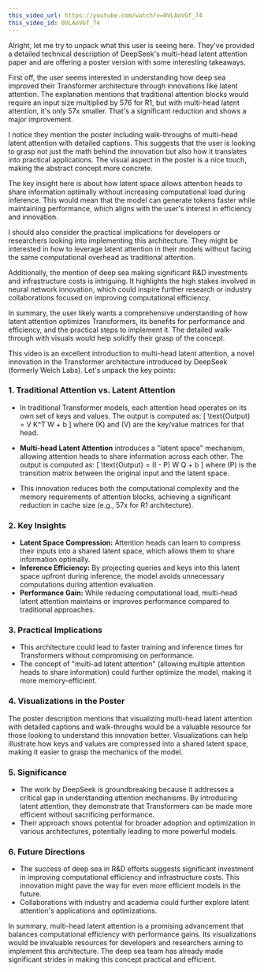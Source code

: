 ```yaml
---
this_video_url: https://youtube.com/watch?v=0VLAoVGf_74
this_video_id: 0VLAoVGf_74
---
```

<think>
Alright, let me try to unpack what this user is seeing here. They've provided a detailed technical description of DeepSeek's multi-head latent attention paper and are offering a poster version with some interesting takeaways.

First off, the user seems interested in understanding how deep sea improved their Transformer architecture through innovations like latent attention. The explanation mentions that traditional attention blocks would require an input size multiplied by 576 for R1, but with multi-head latent attention, it's only 57x smaller. That's a significant reduction and shows a major improvement.

I notice they mention the poster including walk-throughs of multi-head latent attention with detailed captions. This suggests that the user is looking to grasp not just the math behind the innovation but also how it translates into practical applications. The visual aspect in the poster is a nice touch, making the abstract concept more concrete.

The key insight here is about how latent space allows attention heads to share information optimally without increasing computational load during inference. This would mean that the model can generate tokens faster while maintaining performance, which aligns with the user's interest in efficiency and innovation.

I should also consider the practical implications for developers or researchers looking into implementing this architecture. They might be interested in how to leverage latent attention in their models without facing the same computational overhead as traditional attention.

Additionally, the mention of deep sea making significant R&D investments and infrastructure costs is intriguing. It highlights the high stakes involved in neural network innovation, which could inspire further research or industry collaborations focused on improving computational efficiency.

In summary, the user likely wants a comprehensive understanding of how latent attention optimizes Transformers, its benefits for performance and efficiency, and the practical steps to implement it. The detailed walk-through with visuals would help solidify their grasp of the concept.
</think>

This video is an excellent introduction to multi-head latent attention, a novel innovation in the Transformer architecture introduced by DeepSeek (formerly Welch Labs). Let's unpack the key points:

### 1. **Traditional Attention vs. Latent Attention**
- In traditional Transformer models, each attention head operates on its own set of keys and values. The output is computed as:
  \[
  \text{Output} = V K^T W + b
  \]
  where \(K\) and \(V\) are the key/value matrices for that head.

- **Multi-head Latent Attention** introduces a "latent space" mechanism, allowing attention heads to share information across each other. The output is computed as:
  \[
  \text{Output} = (I - P) W Q + b
  \]
  where \(P\) is the transition matrix between the original input and the latent space.

- This innovation reduces both the computational complexity and the memory requirements of attention blocks, achieving a significant reduction in cache size (e.g., 57x for R1 architecture).

### 2. **Key Insights**
- **Latent Space Compression:** Attention heads can learn to compress their inputs into a shared latent space, which allows them to share information optimally.
- **Inference Efficiency:** By projecting queries and keys into this latent space upfront during inference, the model avoids unnecessary computations during attention evaluation.
- **Performance Gain:** While reducing computational load, multi-head latent attention maintains or improves performance compared to traditional approaches.

### 3. **Practical Implications**
- This architecture could lead to faster training and inference times for Transformers without compromising on performance.
- The concept of "multi-ad latent attention" (allowing multiple attention heads to share information) could further optimize the model, making it more memory-efficient.

### 4. **Visualizations in the Poster**
The poster description mentions that visualizing multi-head latent attention with detailed captions and walk-throughs would be a valuable resource for those looking to understand this innovation better. Visualizations can help illustrate how keys and values are compressed into a shared latent space, making it easier to grasp the mechanics of the model.

### 5. **Significance**
- The work by DeepSeek is groundbreaking because it addresses a critical gap in understanding attention mechanisms. By introducing latent attention, they demonstrate that Transformers can be made more efficient without sacrificing performance.
- Their approach shows potential for broader adoption and optimization in various architectures, potentially leading to more powerful models.

### 6. **Future Directions**
- The success of deep sea in R&D efforts suggests significant investment in improving computational efficiency and infrastructure costs. This innovation might pave the way for even more efficient models in the future.
- Collaborations with industry and academia could further explore latent attention's applications and optimizations.

In summary, multi-head latent attention is a promising advancement that balances computational efficiency with performance gains. Its visualizations would be invaluable resources for developers and researchers aiming to implement this architecture. The deep sea team has already made significant strides in making this concept practical and efficient.
